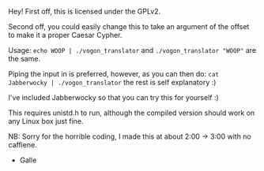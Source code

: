 Hey! 
First off, this is licensed under the GPLv2.

Second off, you could easily change this to take an argument of the offset 
to make it a proper Caesar Cypher.

Usage:
`echo WOOP | ./vogon_translator`
and 
`./vogon_translator "WOOP"`
are the same.

Piping the input in is preferred, however, as you can then do:
`cat Jabberwocky | ./vogon_translator`
the rest is self explanatory :)

I've included Jabberwocky so that you can try this for yourself :)

This requires unistd.h to run, although the compiled version should work on 
any Linux box just fine.

NB: Sorry for the horrible coding, I made this at about 2:00 -> 3:00 with no 
caffiene. 

- Galle
